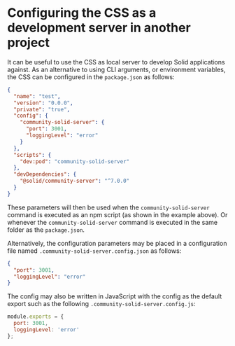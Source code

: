 # Configuring the CSS as a development server in another project

It can be useful to use the CSS as local server to develop Solid applications against.
As an alternative to using CLI arguments, or environment variables, the CSS can be configured in the `package.json` as follows:

```json
{
  "name": "test",
  "version": "0.0.0",
  "private": "true",
  "config": {
    "community-solid-server": {
      "port": 3001,
      "loggingLevel": "error"
    }
  },
  "scripts": {
    "dev:pod": "community-solid-server"
  },
  "devDependencies": {
    "@solid/community-server": "^7.0.0"
  }
}
```

These parameters will then be used when the `community-solid-server`
command is executed as an npm script (as shown in the example above).
Or whenever the `community-solid-server` command is executed in the same
folder as the `package.json`.

Alternatively, the configuration parameters may be placed in a configuration file named
`.community-solid-server.config.json` as follows:

```json
{
  "port": 3001,
  "loggingLevel": "error"
}
```

The config may also be written in JavaScript with the config as the default export
such as the following `.community-solid-server.config.js`:

```js
module.exports = {
  port: 3001,
  loggingLevel: 'error'
};
```
